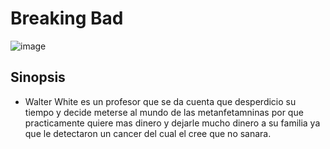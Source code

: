 # Breaking Bad
![image](https://encrypted-tbn0.gstatic.com/images?q=tbn:ANd9GcS9clmVMk0KG2sVnpXWCpMyAArycZiOGPR4Qg&usqp=CAU)
 ## Sinopsis
  - Walter White es un profesor que se da cuenta que desperdicio su tiempo y decide meterse al mundo de las metanfetamninas por que practicamente quiere mas dinero y dejarle mucho dinero a su familia ya que le detectaron un cancer del cual el cree que no sanara.
